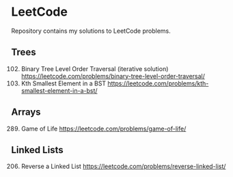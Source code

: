 # LeetCode
Repository contains my solutions to LeetCode problems.

## Trees
102. Binary Tree Level Order Traversal (iterative solution)
https://leetcode.com/problems/binary-tree-level-order-traversal/
230. Kth Smallest Element in a BST 
https://leetcode.com/problems/kth-smallest-element-in-a-bst/


## Arrays
289. Game of Life
https://leetcode.com/problems/game-of-life/ 

## Linked Lists
206. Reverse a Linked List 
https://leetcode.com/problems/reverse-linked-list/


